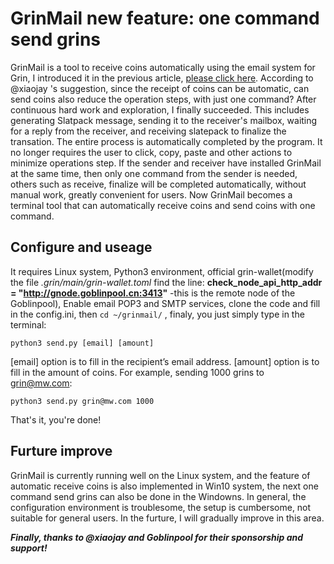 # GrinMail new feature: one command send grins

GrinMail is a tool to receive coins automatically using the email system for Grin, I introduced it in the previous article, [please click here](README-en.md). According to @xiaojay 's suggestion, since the receipt of coins can be automatic, can send coins also reduce the operation steps, with just one command? After continuous hard work and exploration, I finally succeeded. This includes generating Slatpack message, sending it to the receiver's mailbox, waiting for a reply from the receiver, and receiving slatepack to finalize the transation. The entire process is automatically completed by the program. It no longer requires the user to click, copy, paste and other actions to minimize operations step. If the sender and receiver have installed GrinMail at the same time, then only one command from the sender is needed, others such as receive, finalize will be completed automatically, without manual work, greatly convenient for users. Now GrinMail becomes a terminal tool that can automatically receive coins and send coins with one command.

## Configure and useage
It requires Linux system, Python3 environment, official grin-wallet(modify the file *.grin/main/grin-wallet.toml* find the line: **check_node_api_http_addr = "http://gnode.goblinpool.cn:3413"** -this is the remote node of the Goblinpool), Enable email POP3 and SMTP services, clone the code and fill in the config.ini, then `cd ~/grinmail/` , finaly, you just simply type in the terminal:

`python3 send.py [email] [amount]`

[email] option is to fill in the recipient’s email address.
[amount] option is to fill in the amount of coins. For example, sending 1000 grins to grin@mw.com:

`python3 send.py grin@mw.com 1000`

That's it, you're done!

## Furture improve
GrinMail is currently running well on the Linux system, and the feature of automatic receive coins is also implemented in Win10 system, the next one command send grins can also be done in the Windowns. In general, the configuration environment is troublesome, the setup is cumbersome, not suitable for general users. In the furture, I will gradually improve in this area.

***Finally, thanks to @xiaojay and Goblinpool for their sponsorship and support!***